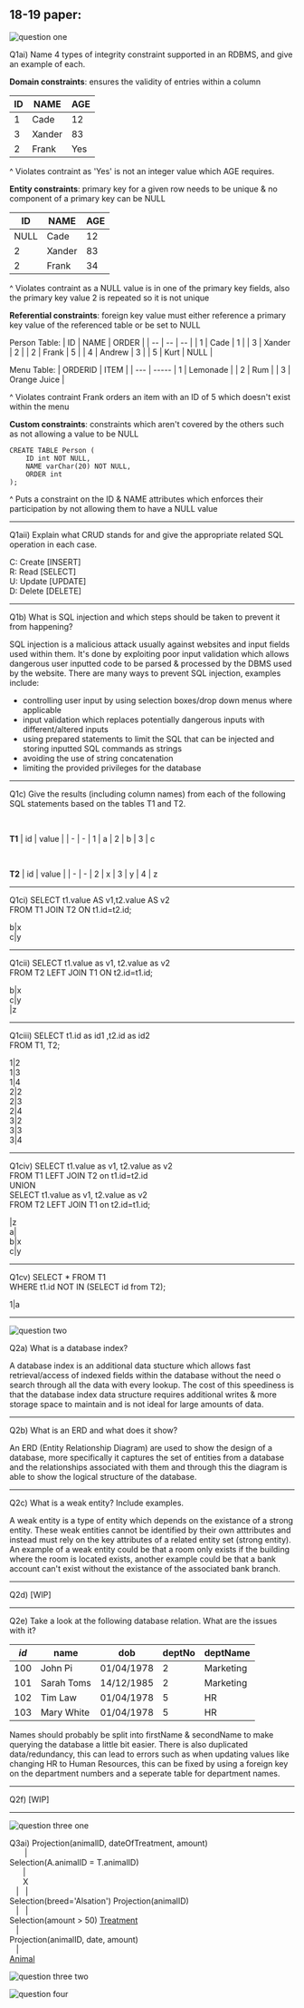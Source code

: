 
## 18-19 paper:



![question one](images/18-19-1.png?raw=true "Title")

Q1ai) Name 4 types of integrity constraint supported in an RDBMS, and give an example of each.

**Domain constraints**: ensures the validity of entries within a column <br/> 

| ID | NAME | AGE |
| -- | --- | --|
| 1 | Cade | 12 |
| 3 | Xander | 83 |
| 2 | Frank | Yes |

^ Violates contraint as 'Yes' is not an integer value which AGE requires.

**Entity constraints**: primary key for a given row needs to be unique & no component of a primary key can be NULL <br/>

| ID | NAME | AGE |
| -- | --- | -- |
| NULL | Cade | 12 |
| 2 | Xander | 83 |
| 2 | Frank | 34 |

^ Violates contraint as a NULL value is in one of the primary key fields, also the primary key value 2 is repeated so it is not unique

**Referential constraints**: foreign key value must either reference a primary key value of the referenced table or be set to NULL <br/>

Person Table:
| ID | NAME | ORDER |
| -- | -- | -- |
| 1 | Cade | 1 |
| 3 | Xander | 2 |
| 2 | Frank | 5 |
| 4 | Andrew | 3 |
| 5 | Kurt | NULL |

Menu Table:
| ORDERID | ITEM |
| --- | -----
| 1 | Lemonade |
| 2 | Rum |
| 3 | Orange Juice |

^ Violates contraint Frank orders an item with an ID of 5 which doesn't exist within the menu

**Custom constraints**: constraints which aren't covered by the others such as not allowing a value to be NULL <br/>

```
CREATE TABLE Person (
    ID int NOT NULL,
    NAME varChar(20) NOT NULL,
    ORDER int
);
```

^ Puts a constraint on the ID & NAME attributes which enforces their participation by not allowing them to have a NULL value

-----

Q1aii) Explain what CRUD stands for and give the appropriate related SQL operation in each case.

C: Create [INSERT]<br/> 
R: Read [SELECT]<br/> 
U: Update [UPDATE]<br/> 
D: Delete [DELETE]<br/> 

-----

Q1b) What is SQL injection and which steps should be taken to prevent it from happening?

SQL injection is a malicious attack usually against websites and input fields used within them. It's done by exploiting poor input validation which allows dangerous user inputted code to be parsed & processed by the DBMS used by the website. There are many ways to prevent SQL injection, examples include:

- controlling user input by using selection boxes/drop down menus where applicable
- input validation which replaces potentially dangerous inputs with different/altered inputs
- using prepared statements to limit the SQL that can be injected and storing inputted SQL commands as strings
- avoiding the use of string concatenation
- limiting the provided privileges for the database

-----

Q1c) Give the results (including column names) from each of the following SQL statements based on the tables T1 and T2.

<br/>

**T1**
| id | value |
| - | - 
| 1 | a
| 2 | b
| 3 | c

<br/>

**T2**
| id | value |
| - | - 
| 2 | x
| 3 | y
| 4 | z

-----

Q1ci) SELECT t1.value AS v1,t2.value AS v2 <br/> FROM T1 JOIN T2 ON t1.id=t2.id;

b|x<br/>
c|y

-----

Q1cii) SELECT t1.value as v1, t2.value as v2 <br/> FROM T2 LEFT JOIN T1 ON t2.id=t1.id;

b|x<br/>
c|y<br/>
|z

-----

Q1ciii) SELECT t1.id as id1 ,t2.id as id2 <br/> FROM T1, T2;

1|2<br/>
1|3<br/>
1|4<br/>
2|2<br/>
2|3<br/>
2|4<br/>
3|2<br/>
3|3<br/>
3|4<br/>

-----

Q1civ) SELECT t1.value as v1, t2.value as v2 <br/> FROM T1 LEFT JOIN T2 on t1.id=t2.id <br/> UNION <br/>
SELECT t1.value as v1, t2.value as v2 <br/> FROM T2 LEFT JOIN T1 on t2.id=t1.id;

|z<br/>
a|<br/>
b|x<br/>
c|y<br/>

-----

Q1cv) SELECT * FROM T1 <br/> WHERE t1.id NOT IN (SELECT id from T2);

1|a

-----

![question two](images/18-19-2.png?raw=true "Title")

Q2a) What is a database index?

A database index is an additional data stucture which allows fast retrieval/access of indexed fields within the database without the need o search through all the data with every lookup. The cost of this speediness is that the database index data structure requires additional writes & more storage space to maintain and is not ideal for large amounts of data.

-----

Q2b) What is an ERD and what does it show?

An ERD (Entity Relationship Diagram) are used to show the design of a database, more specifically it captures the set of entities from a database and the relationships associated with them and through this the diagram is able to show the logical structure of the database.

-----

Q2c) What is a weak entity? Include examples.

A weak entity is a type of entity which depends on the existance of a strong entity. These weak entities cannot be identified by their own atttributes and instead must rely on the key attributes of a related entity set (strong entity). An example of a weak entity could be that a room only exists if the building where the room is located exists, another example could be that a bank account can't exist without the existance of the associated bank branch.

-----

Q2d) [WIP]

-----

Q2e) Take a look at the following database relation. What are the issues with it?

| *id* | name   | dob        | deptNo | deptName
| --- | ------- | ---------- | ------ | --------
| 100 | John Pi | 01/04/1978 | 2  | Marketing
| 101 | Sarah Toms | 14/12/1985 | 2  | Marketing
| 102 | Tim Law | 01/04/1978 | 5 | HR
| 103 | Mary White | 01/04/1978 | 5 | HR

Names should probably be split into firstName & secondName to make querying the database a little bit easier. There is also duplicated data/redundancy, this can lead to errors such as when updating values like changing HR to Human Resources, this can be fixed by using a foreign key on the department numbers and a seperate table for department names.

-----

Q2f) [WIP]

-----

![question three one](images/18-19-3.1.png?raw=true "Title")

Q3ai) Projection(animalID, dateOfTreatment, amount)  
&nbsp;&nbsp;&nbsp;&nbsp;&nbsp;&ensp;|  
Selection(A.animalID = T.animalID)  
&nbsp;&nbsp;&nbsp;&nbsp;&nbsp;&nbsp;|  
&nbsp;&nbsp;&nbsp;&nbsp;&nbsp;&nbsp;X  
&nbsp;&nbsp;&nbsp;|&nbsp;&nbsp;&nbsp;|  
Selection(breed='Alsation')     Projection(animalID)  
&nbsp;&nbsp;&nbsp;|&nbsp;&nbsp;&nbsp;|  
Selection(amount > 50)              <ins>Treatment</ins>  
&nbsp;&nbsp;&nbsp;|         
Projection(animalID, date, amount)  
&nbsp;&nbsp;&nbsp;|  
    <ins>Animal</ins>  


![question three two](images/18-19-3.2.png?raw=true "Title")

![question four](images/18-19-4.png?raw=true "Title")



